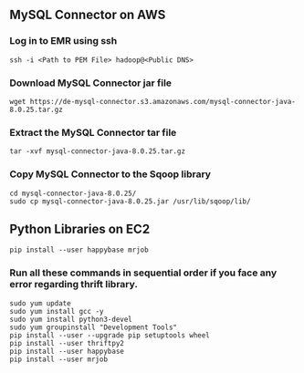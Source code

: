 ## MySQL Connector on AWS

### Log in to EMR using ssh
    ssh -i <Path to PEM File> hadoop@<Public DNS>

### Download MySQL Connector jar file
    wget https://de-mysql-connector.s3.amazonaws.com/mysql-connector-java-8.0.25.tar.gz

### Extract the MySQL Connector tar file
    tar -xvf mysql-connector-java-8.0.25.tar.gz

### Copy MySQL Connector to the Sqoop library
    cd mysql-connector-java-8.0.25/
    sudo cp mysql-connector-java-8.0.25.jar /usr/lib/sqoop/lib/

## Python Libraries on EC2

    pip install --user happybase mrjob

### Run all these commands in sequential order if you face any error regarding thrift library.

    sudo yum update
    sudo yum install gcc -y
    sudo yum install python3-devel
    sudo yum groupinstall "Development Tools"
    pip install --user --upgrade pip setuptools wheel
    pip install --user thriftpy2
    pip install --user happybase
    pip install --user mrjob





    